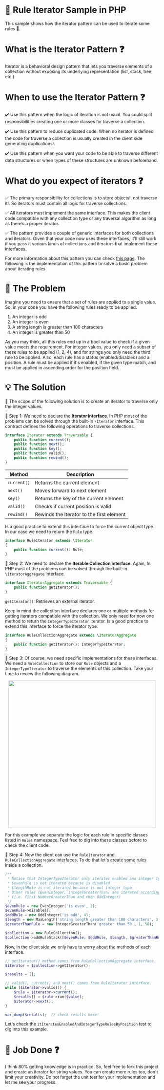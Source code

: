 # :pushpin: Rule Iterator Sample in PHP

This sample shows how the iterator pattern can be used to iterate some rules :pencil:.

# What is the Iterator Pattern :question:

Iterator is a behavioral design pattern that lets you traverse elements of a collection without exposing its underlying representation (list, stack, tree, etc.).

# When to use the Iterator Pattern :question:

:heavy_check_mark: Use this pattern when the logic of iteration is not usual. You could split responsibilities creating one or more classes for traverse a collection.

:heavy_check_mark: Use this pattern to reduce duplicated code. When no iterator is defined the code for traverse a collection is usually created in the client side generating duplications!.

:heavy_check_mark: Use this pattern when you want your code to be able to traverse different data structures or when types of these structures are unknown beforehand.

# What do you expect of iterators :question:

:white_check_mark: The primary responsibility for collections is to store objects!, not traverse it!. So iterators must contain all logic for traverse collections. 

:white_check_mark: All iterators must implement the same interface. This makes the client code compatible with any collection type or any traversal algorithm as long as there’s a proper iterator.

:white_check_mark: The pattern provides a couple of generic interfaces for both collections and iterators.
Given that your code now uses these interfaces, it’ll still work if you pass it various kinds of collections and iterators that implement these interfaces.

For more information about this pattern you can check [this page](https://refactoring.guru/design-patterns/iterator).
The following is the implementation of this pattern to solve a basic problem about iterating rules.

# :round_pushpin: The Problem

Imagine you need to ensure that a set of rules are applied to a single value. So, in your code you have the following rules ready to be applied. 

1) An integer is odd
2) An integer is even
3) A string length is greater than 100 characters
4) An integer is greater than 50

As you may think, all this rules end up in a bool value to check if a given value meets the requirement. For integer values,
you only need a subset of these rules to be applied (1, 2, 4), and for strings you only need the third rule to be applied.
Also, each rule has a status (enabled/disabled) and a position. A rule must be applied if it's enabled, if the given type match, 
and must be applied in ascending order for the position field.

# :bulb: The Solution

:satellite: The scope of the following solution is to create an iterator to traverse only the integer values.

:large_blue_diamond: Step 1: We need to declare the **Iterator interface**.
In PHP most of the problems can be solved through the built-in `\Iterator` interface.
This contract defines the following operations to traverse collections.

```php
interface Iterator extends Traversable {
    public function current();
    public function next();
    public function key();
    public function valid();
    public function rewind();
}
```

| Method   | Description |
|---------------|-------------|
| `current()` | Returns the current element |
| `next()` | Moves forward to next element |
| `key()` | Returns the key of the current element. |
| `valid()` | Checks if current position is valid |
| `rewind()` | Rewinds the Iterator to the first element |

Is a good practice to extend this interface to force the current object type. In our case we need to return the `Rule` type.

```php
interface RuleIterator extends \Iterator
{
    public function current(): Rule;
}
```

:large_blue_diamond: Step 2: We need to declare the **Iterable Collection interface**.
Again, In PHP most of the problems can be solved through the built-in `\IteratorAggregate` interface.

```php
interface IteratorAggregate extends Traversable {
    public function getIterator();
}
```

`getIterator()`: Retrieves an external iterator.

Keep in mind the collection interface declares one or multiple methods for getting iterators compatible with the collection.
We only need for now one method to return the `IntegerTypeIterator` iterator. Is a good practice to extend this interface to force
the iterator type.

```php
interface RuleCollectionAggregate extends \IteratorAggregate
{
    public function getIterator(): IntegerTypeIterator;
}
```

:large_blue_diamond: Step 3: Of course, we need specific implementations for these interfaces. We need a `RuleCollection` to store our `Rule` objects and
a `IntegerTypeIterator` to traverse the elements of this collection. Take your time to review the following diagram.

<p align="center"><img src="https://blog.pleets.org/img/articles/iterator_pattern_rules_sample.png" width="483"></p>

For this example we separate the logic for each rule in specific classes listed in `Rules` namespace. Feel free to dig into these classes
before to check the client code.

:large_blue_diamond: Step 4: Now the client can use the `RuleIterator` and `RuleCollectionAggregate` interfaces. To do that let's create some rules inside a collection.   

```php
/**
 * Notice that IntegerTypeIterator only iterates enabled and integer type rules by position. Then,
 * $evenRule is not iterated because is disabled
 * $lengthRule is not iterated because is not integer type
 * Other rules (EvenInteger, IntegerGreaterThan) are iterated according to position
 * (i.e. first NumberGreaterThan and then OddInteger)
 */
$evenRule = new EvenInteger('is even', 2);
$evenRule->disable();
$oddRule = new OddInteger('is odd', 4);
$length = new MaxLength('string length greater than 100 characters', 3, 100);
$greaterThanRule = new IntegerGreaterThan('greater than 50', 1, 50);

$collection = new RuleCollection();
$collection->addRuleStack([$evenRule, $oddRule, $length, $greaterThanRule]);
```

Now, in the client side we only have to worry about the methods of each interface.

```php
// getIterator() method comes from RuleCollectionAggregate interface.
$iterator = $collection->getIterator();

$results = [];

// valid(), current() and next() comes from RuleIterator interface.
while ($iterator->valid()) {
    $rule = $iterator->current();
    $results[] = $rule->run($value);
    $iterator->next();
}

var_dump($results);  // check results here!
```

Let's check the `itIteratesEnabledAndIntegerTypeRulesByPosition` test to dig into this example.

# :confetti_ball: Job Done :question:

I think 80% getting knowledge is in practice. So, feel free to fork this project and create an iterator for string values.
You can create more rules too, don't limit your creativity. Do not forget the unit test for your implementation and let me see
your progress.